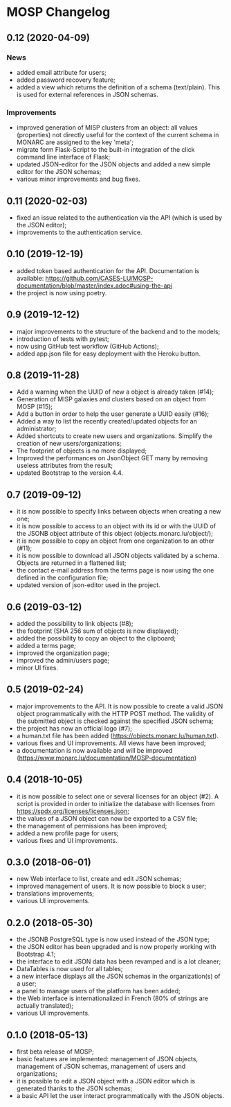 MOSP Changelog
==============

## 0.12 (2020-04-09)

### News

- added email attribute for users;
- added password recovery feature;
- added a view which returns the definition of a schema (text/plain). This is
  used for external references in JSON schemas.

### Improvements

- improved generation of MISP clusters from an object: all values (properties)
  not directly useful for the context of the current schema in MONARC are
  assigned to the key 'meta';
- migrate form Flask-Script to the built-in integration of the click command
  line interface of Flask;
- updated JSON-editor for the JSON objects and added a new simple editor for the
  JSON schemas;
- various minor improvements and bug fixes.


## 0.11 (2020-02-03)

- fixed an issue related to the authentication via the API (which is used by
  the JSON editor);
- improvements to the authentication service.


## 0.10 (2019-12-19)

- added token based authentication for the API. Documentation is available:
  https://github.com/CASES-LU/MOSP-documentation/blob/master/index.adoc#using-the-api
- the project is now using poetry.


## 0.9 (2019-12-12)

- major improvements to the structure of the backend and to the models;
- introduction of tests with pytest;
- now using GitHub test workflow (GitHub Actions);
- added app.json file for easy deployment with the Heroku button.


## 0.8 (2019-11-28)

- Add a warning when the UUID of new a object is already taken (#14);
- Generation of MISP galaxies and clusters based on an object from MOSP (#15);
- Add a button in order to help the user generate a UUID easily (#16);
- Added a way to list the recently created/updated objects for an administrator;
- Added shortcuts to create new users and organizations. Simplify the creation
  of new users/organizations;
- The footprint of objects is no more displayed;
- Improved the performances on JsonObject GET many by removing useless
  attributes from the result;
- updated Bootstrap to the version 4.4.


## 0.7 (2019-09-12)

- it is now possible to specify links between objects when creating a new one;
- it is now possible to access to an object with its id or with the UUID of the
  JSONB object attribute of this object (objects.monarc.lu/object/<UUID>);
- it is now possible to copy an object from one organization to an other (#11);
- it is now possible to download all JSON objects validated by a schema.
  Objects are returned in a flattened list;
- the contact e-mail address from the terms page is now using the one defined
  in the configuration file;
- updated version of json-editor used in the project.


## 0.6 (2019-03-12)

- added the possibility to link objects (#8);
- the footprint (SHA 256 sum of objects is now displayed);
- added the possibility to copy an object to the clipboard;
- added a terms page;
- improved the organization page;
- improved the admin/users page;
- minor UI fixes.


## 0.5 (2019-02-24)

- major improvements to the API. It is now possible to create a valid JSON
  object programmatically with the HTTP POST method. The validity of the
  submitted object is checked against the specified JSON schema;
- the project has now an official logo (#7);
- a human.txt file has been added (https://objects.monarc.lu/human.txt).
- various fixes and UI improvements. All views have been improved;
- a documentation is now available and will be improved
  (https://www.monarc.lu/documentation/MOSP-documentation)


## 0.4 (2018-10-05)

- it is now possible to select one or several licenses for an object (#2). A
  script is provided in order to initialize the database with licenses from
  https://spdx.org/licenses/licenses.json;
- the values of a JSON object can now be exported to a CSV file;
- the management of permissions has been improved;
- added a new profile page for users;
- various fixes and UI improvements.


## 0.3.0 (2018-06-01)

- new Web interface to list, create and edit JSON schemas;
- improved management of users. It is now possible to block a user;
- translations improvements;
- various UI improvements.


## 0.2.0 (2018-05-30)

- the JSONB PostgreSQL type is now used instead of the JSON type;
- the JSON editor has been upgraded and is now properly working with
  Bootstrap 4.1;
- the interface to edit JSON data has been revamped and is a lot cleaner;
- DataTables is now used for all tables;
- a new interface displays all the JSON schemas in the organization(s) of a
  user;
- a panel to manage users of the platform has been added;
- the Web interface is internationalized in French (80% of strings are actually
  translated);
- various UI improvements.


## 0.1.0 (2018-05-13)

- first beta release of MOSP;
- basic features are implemented: management of JSON objects, management of
  JSON schemas, management of users and organizations;
- it is possible to edit a JSON object with a JSON editor which is generated
  thanks to the JSON schemas;
- a basic API let the user interact programmatically with the JSON objects.
